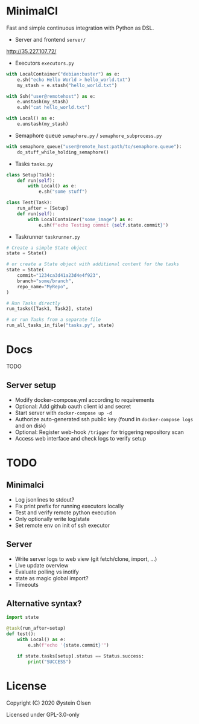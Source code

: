 # MinimalCI

Fast and simple continuous integration with Python as DSL.

- Server and frontend `server/`

http://35.227.107.72/

- Executors `executors.py`

```python
with LocalContainer("debian:buster") as e:
    e.sh("echo Hello World > hello_world.txt")
    my_stash = e.stash("hello_world.txt")

with Ssh("user@remotehost") as e:
    e.unstash(my_stash)
    e.sh("cat hello_world.txt")

with Local() as e:
    e.unstash(my_stash)
```

- Semaphore queue `semaphore.py` / `semaphore_subprocess.py`

```python
with semaphore_queue("user@remote_host:path/to/semaphore.queue"):
    do_stuff_while_holding_semaphore()
```

- Tasks `tasks.py`

```python
class Setup(Task):
    def run(self):
        with Local() as e:
            e.sh("some stuff")

class Test(Task):
    run_after = [Setup]
    def run(self):
        with LocalContainer("some_image") as e:
            e.sh(f"echo Testing commit {self.state.commit}")
```

- Taskrunner `taskrunner.py`

```python
# Create a simple State object
state = State()

# or create a State object with additional context for the tasks
state = State(
    commit="1234ca3d41a23d4e4f923",
    branch="some/branch",
    repo_name="MyRepo",
)

# Run Tasks directly
run_tasks([Task1, Task2], state)

# or run Tasks from a separate file
run_all_tasks_in_file("tasks.py", state)
```

# Docs

TODO

## Server setup

- Modify docker-compose.yml according to requirements
- Optional: Add github oauth client id and secret
- Start server with `docker-compose up -d`
- Authorize auto-generated ssh public key (found in `docker-compose logs` and on disk)
- Optional: Register web-hook `/trigger` for triggering repository scan
- Access web interface and check logs to verify setup

# TODO

## Minimalci
- Log jsonlines to stdout?
- Fix print prefix for running executors locally
- Test and verify remote python execution
- Only optionally write log/state
- Set remote env on init of ssh executor


## Server
- Write server logs to web view (git fetch/clone, import, ...)
- Live update overview
- Evaluate polling vs inotify
- state as magic global import?
- Timeouts


## Alternative syntax?

```python
import state

@task(run_after=setup)
def test():
    with Local() as e:
        e.sh(f"echo '{state.commit}'")

    if state.tasks[setup].status == Status.success:
        print("SUCCESS")
```

# License

Copyright (C) 2020 Øystein Olsen

Licensed under GPL-3.0-only
